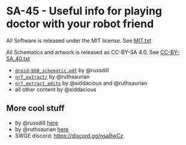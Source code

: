 # SA-45 - Useful info for playing doctor with your robot friend

All Software is released under the MIT license. See [MIT.txt](MIT.txt)

All Schematics and artwork is released as CC-BY-SA 4.0. See [CC-BY-SA_40.txt](CC-BY-SA_40.txt)

* [`droid-bb8_schematic.pdf`](droid-bb8_schematic.pdf) by @russdill
* [`nrf_extract/`](nrf_extract/) by @ruthsaurian
* [`nrf_extract_edits`](nrf_extract_edits/) by @siddacious and @ruthsaurian
* all other content by @siddacious

## More cool stuff
* by @russdill [here](https://github.com/russdill/droid_depot)
* by @ruthsaurian [here](https://github.com/ruthsarian/pxt-swge-beacon)
* SWGE discord: https://discord.gg/nsa9wCz

